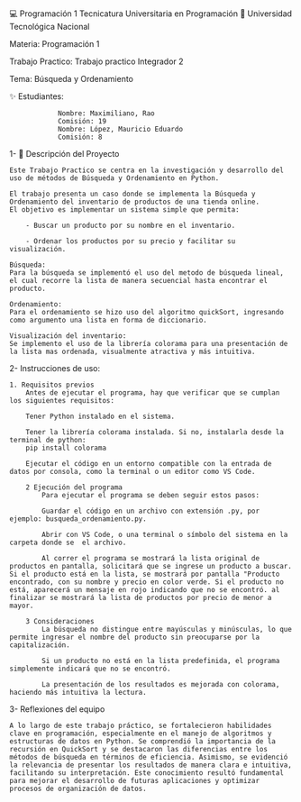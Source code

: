 💻 Programación 1
Tecnicatura Universitaria en Programación
📍 Universidad Tecnológica Nacional

Materia:
        Programación 1

Trabajo Practico:
                 Trabajo practico Integrador 2

Tema:
     Búsqueda y Ordenamiento


✨ Estudiantes:

                Nombre: Maximiliano, Rao
                Comisión: 19     
                Nombre: López, Mauricio Eduardo
                Comisión: 8

1- 📂 Descripción del Proyecto

    Este Trabajo Practico se centra en la investigación y desarrollo del uso de métodos de Búsqueda y Ordenamiento en Python. 

    El trabajo presenta un caso donde se implementa la Búsqueda y Ordenamiento del inventario de productos de una tienda online.
    El objetivo es implementar un sistema simple que permita: 

        - Buscar un producto por su nombre en el inventario. 

        - Ordenar los productos por su precio y facilitar su visualización. 

    Búsqueda:
    Para la búsqueda se implementó el uso del metodo de búsqueda lineal, el cual recorre la lista de manera secuencial hasta encontrar el producto.

    Ordenamiento:
    Para el ordenamiento se hizo uso del algoritmo quickSort, ingresando como argumento una lista en forma de diccionario.

    Visualización del inventario:
    Se implemento el uso de la librería colorama para una presentación de la lista mas ordenada, visualmente atractiva y más intuitiva.
    
    
2- Instrucciones de uso:

    1. Requisitos previos
        Antes de ejecutar el programa, hay que verificar que se cumplan los siguientes requisitos:

        Tener Python instalado en el sistema.

        Tener la librería colorama instalada. Si no, instalarla desde la terminal de python:
        pip install colorama    

        Ejecutar el código en un entorno compatible con la entrada de datos por consola, como la terminal o un editor como VS Code.

        2 Ejecución del programa
            Para ejecutar el programa se deben seguir estos pasos:

            Guardar el código en un archivo con extensión .py, por ejemplo: busqueda_ordenamiento.py.

            Abrir con VS Code, o una terminal o símbolo del sistema en la carpeta donde se  el archivo.
            
            Al correr el programa se mostrará la lista original de productos en pantalla, solicitará que se ingrese un producto a buscar. Si el producto está en la lista, se mostrará por pantalla "Producto encontrado, con su nombre y precio en color verde. Si el producto no está, aparecerá un mensaje en rojo indicando que no se encontró. al finalizar se mostrará la lista de productos por precio de menor a mayor.
                   
        3 Consideraciones
            La búsqueda no distingue entre mayúsculas y minúsculas, lo que permite ingresar el nombre del producto sin preocuparse por la capitalización.

            Si un producto no está en la lista predefinida, el programa simplemente indicará que no se encontró.

            La presentación de los resultados es mejorada con colorama, haciendo más intuitiva la lectura.

3- Reflexiones del equipo
    
    A lo largo de este trabajo práctico, se fortalecieron habilidades clave en programación, especialmente en el manejo de algoritmos y estructuras de datos en Python. Se comprendió la importancia de la recursión en QuickSort y se destacaron las diferencias entre los métodos de búsqueda en términos de eficiencia. Asimismo, se evidenció la relevancia de presentar los resultados de manera clara e intuitiva, facilitando su interpretación. Este conocimiento resultó fundamental para mejorar el desarrollo de futuras aplicaciones y optimizar procesos de organización de datos.      
    
    
    
    
 